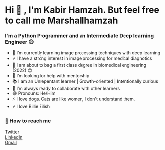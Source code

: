 # Hi 👋 , I'm Kabir Hamzah. But feel free to call me Marshallhamzah

### I'm a Python Programmer and an Intermediate Deep learning Engineer 😊

- 🌱 I’m currently learning image processing techniques with deep learning
- ⚡ I have a strong interest in image processing for medical diagnotics 
- 📝 I am about to bag a first class degree in biomedical engineering (2022) 😊
- 🤔 I’m looking for help with mentorship
- 📚 I am an Unrepentant learner | Growth-oriented | Intentionally curious
- 👯 I’m always ready to collaborate with other learners
- 😄 Pronouns: He/Him
- ⚡ I love dogs. Cats are like women, I don't understand them.
- ⚡ I love Billie Eilish

### 🤙 How to reach me

[Twitter](https://twitter.com/marshallhamzah)
</br>
[LinkedIn](https://www.linkedin.com/in/kabir-muhammad-b82161135)
</br>
[Gmail](muhammadkabirhamzah@gmail.com)


<!--
**Marshall-mk/Marshall-mk** is a ✨ _special_ ✨ repository because its `README.md` (this file) appears on your GitHub profile.

-->
